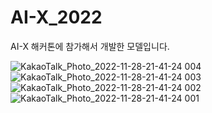 # AI-X_2022
AI-X 해커톤에 참가해서 개발한 모델입니다.

![KakaoTalk_Photo_2022-11-28-21-41-24 004](https://user-images.githubusercontent.com/101509164/204280406-8df5a934-ff8b-4143-811f-81173c2e6c8d.jpeg)
![KakaoTalk_Photo_2022-11-28-21-41-24 003](https://user-images.githubusercontent.com/101509164/204280419-5fffa0ec-398d-47b6-8d6c-b95468159ddd.jpeg)
![KakaoTalk_Photo_2022-11-28-21-41-24 002](https://user-images.githubusercontent.com/101509164/204280430-8659bc14-3aaf-4526-b35f-3d13e2f2850b.jpeg)
![KakaoTalk_Photo_2022-11-28-21-41-24 001](https://user-images.githubusercontent.com/101509164/204280444-b28bcdad-7f72-45ef-ade2-43a2df2bb85d.jpeg)
